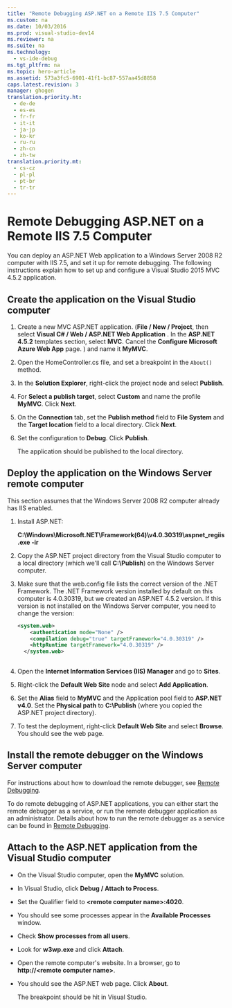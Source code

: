 ```yaml
---
title: "Remote Debugging ASP.NET on a Remote IIS 7.5 Computer"
ms.custom: na
ms.date: 10/03/2016
ms.prod: visual-studio-dev14
ms.reviewer: na
ms.suite: na
ms.technology: 
  - vs-ide-debug
ms.tgt_pltfrm: na
ms.topic: hero-article
ms.assetid: 573a3fc5-6901-41f1-bc87-557aa45d8858
caps.latest.revision: 3
manager: ghogen
translation.priority.ht: 
  - de-de
  - es-es
  - fr-fr
  - it-it
  - ja-jp
  - ko-kr
  - ru-ru
  - zh-cn
  - zh-tw
translation.priority.mt: 
  - cs-cz
  - pl-pl
  - pt-br
  - tr-tr
---
```

# Remote Debugging ASP.NET on a Remote IIS 7.5 Computer
You can deploy an ASP.NET Web application to a Windows Server 2008 R2 computer with IIS 7.5, and set it up for remote debugging. The following instructions explain how to set up and configure a Visual Studio 2015 MVC 4.5.2 application.  
  
## Create the application on the Visual Studio computer  
  
1.  Create a new MVC ASP.NET application. (**File / New / Project**, then select **Visual C# / Web / ASP.NET Web Application** . In the **ASP.NET 4.5.2** templates section, select **MVC**. Cancel the **Configure Microsoft Azure Web App** page. ) and name it **MyMVC**.  
  
2.  Open the  HomeController.cs file, and set a breakpoint in the `About()` method.  
  
3.  In the **Solution Explorer**,  right-click the project node and select **Publish**.  
  
4.  For **Select a publish target**, select **Custom** and name the profile **MyMVC**. Click **Next**.  
  
5.  On the **Connection** tab, set the **Publish method** field to **File System** and  the **Target location** field to a local directory. Click **Next**.  
  
6.  Set the configuration to **Debug**. Click **Publish**.  
  
     The application should be published to the local directory.  
  
## Deploy the application on the Windows Server remote computer  
 This section assumes that the Windows Server 2008 R2 computer already has IIS enabled.  
  
1.  Install ASP.NET:  
  
     **C:\Windows\Microsoft.NET\Framework(64)\v4.0.30319\aspnet_regiis.exe -ir**  
  
2.  Copy the ASP.NET project directory from the Visual Studio computer  to a local directory (which we'll call **C:\Publish**) on the Windows Server computer.  
  
3.  Make sure that the web.config file lists the correct version of the .NET Framework.  The .NET Framework version installed  by default on this computer is 4.0.30319, but we created an ASP.NET 4.5.2 version. If this version is not installed on the Windows Server computer, you need to change the version:  
  
    ```xml  
    <system.web>  
        <authentication mode="None" />  
        <compilation debug="true" targetFramework="4.0.30319" />  
        <httpRuntime targetFramework="4.0.30319" />  
      </system.web>  
  
    ```  
  
4.  Open the **Internet Information Services (IIS) Manager** and go to **Sites**.  
  
5.  Right-click the **Default Web Site** node and select **Add Application**.  
  
6.  Set the **Alias** field to **MyMVC** and the Application pool field to **ASP.NET v4.0**. Set the **Physical path** to **C:\Publish** (where you copied the ASP.NET project directory).  
  
7.  To test the deployment, right-click **Default Web Site** and select **Browse**. You should see the web page.  
  
## Install the remote debugger on the Windows Server computer  
 For instructions about how to download the remote debugger, see [Remote Debugging](../VS_debugger/Remote-Debugging.md).  
  
 To do remote debugging of ASP.NET applications, you can either start the remote debugger as a service, or run the remote debugger application as an administrator. Details about how to run the remote debugger as a service can be found in [Remote Debugging](../VS_debugger/Remote-Debugging.md).  
  
## Attach to the ASP.NET application from the Visual Studio computer  
  
-   On the Visual Studio computer, open the **MyMVC** solution.  
  
-   In Visual Studio, click **Debug / Attach to Process**.  
  
-   Set the Qualifier field to **<remote computer name\>:4020**.  
  
-   You should see some processes appear in the **Available Processes** window.  
  
-   Check  **Show processes from all users**.  
  
-   Look for **w3wp.exe** and click **Attach**.  
  
-   Open the remote computer's website. In a browser, go to **http://<remote computer name\>**.  
  
-   You should see the ASP.NET web page. Click **About**.  
  
     The breakpoint should be hit in Visual Studio.